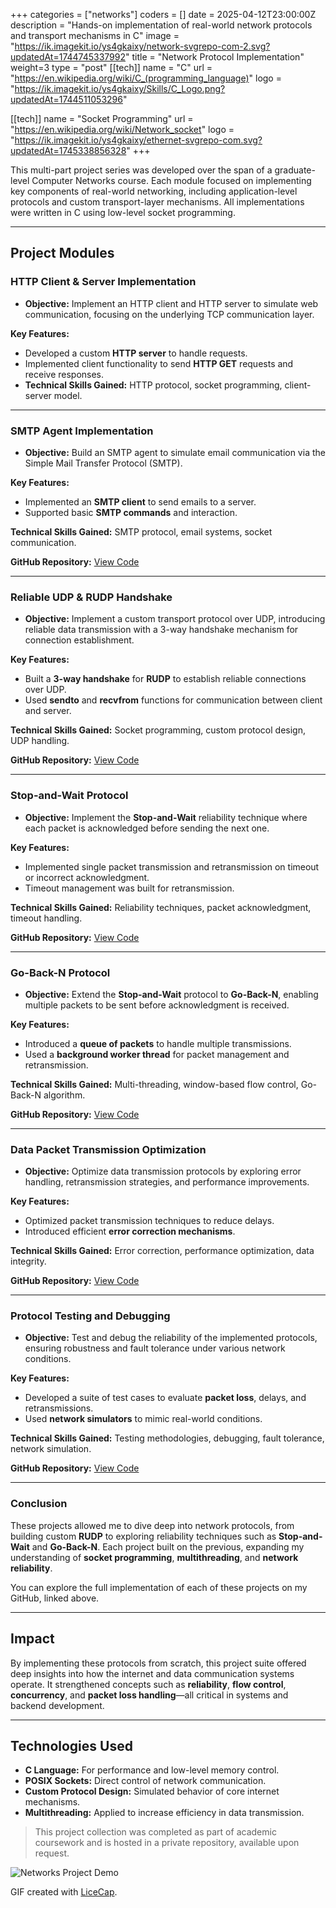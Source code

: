 +++
categories = ["networks"]
coders = []
date = 2025-04-12T23:00:00Z
description = "Hands-on implementation of real-world network protocols and transport mechanisms in C"
image = "https://ik.imagekit.io/ys4gkaixy/network-svgrepo-com-2.svg?updatedAt=1744745337992"
title = "Network Protocol Implementation"
weight=3
type = "post"
[[tech]]
name = "C"
url = "https://en.wikipedia.org/wiki/C_(programming_language)"
logo = "https://ik.imagekit.io/ys4gkaixy/Skills/C_Logo.png?updatedAt=1744511053296"

[[tech]]
name = "Socket Programming"
url = "https://en.wikipedia.org/wiki/Network_socket"
logo = "https://ik.imagekit.io/ys4gkaixy/ethernet-svgrepo-com.svg?updatedAt=1745338856328"
+++

This multi-part project series was developed over the span of a graduate-level Computer Networks course. Each module focused on implementing key components of real-world networking, including application-level protocols and custom transport-layer mechanisms. All implementations were written in C using low-level socket programming.

---

## Project Modules

### HTTP Client & Server Implementation

- **Objective:** Implement an HTTP client and HTTP server to simulate web communication, focusing on the underlying TCP communication layer.
  
**Key Features:**
- Developed a custom **HTTP server** to handle requests.
- Implemented client functionality to send **HTTP GET** requests and receive responses.
- **Technical Skills Gained:** HTTP protocol, socket programming, client-server model.

---

### SMTP Agent Implementation

- **Objective:** Build an SMTP agent to simulate email communication via the Simple Mail Transfer Protocol (SMTP).
  
**Key Features:**
- Implemented an **SMTP client** to send emails to a server.
- Supported basic **SMTP commands** and interaction.

**Technical Skills Gained:** SMTP protocol, email systems, socket communication.

**GitHub Repository:** [View Code](#)

---

### Reliable UDP & RUDP Handshake

- **Objective:** Implement a custom transport protocol over UDP, introducing reliable data transmission with a 3-way handshake mechanism for connection establishment.
  
**Key Features:**
- Built a **3-way handshake** for **RUDP** to establish reliable connections over UDP.
- Used **sendto** and **recvfrom** functions for communication between client and server.

**Technical Skills Gained:** Socket programming, custom protocol design, UDP handling.

**GitHub Repository:** [View Code](#)

---

### Stop-and-Wait Protocol

- **Objective:** Implement the **Stop-and-Wait** reliability technique where each packet is acknowledged before sending the next one.
  
**Key Features:**
- Implemented single packet transmission and retransmission on timeout or incorrect acknowledgment.
- Timeout management was built for retransmission.

**Technical Skills Gained:** Reliability techniques, packet acknowledgment, timeout handling.

**GitHub Repository:** [View Code](#)

---

### Go-Back-N Protocol

- **Objective:** Extend the **Stop-and-Wait** protocol to **Go-Back-N**, enabling multiple packets to be sent before acknowledgment is received.
  
**Key Features:**
- Introduced a **queue of packets** to handle multiple transmissions.
- Used a **background worker thread** for packet management and retransmission.

**Technical Skills Gained:** Multi-threading, window-based flow control, Go-Back-N algorithm.

**GitHub Repository:** [View Code](#)

---

### Data Packet Transmission Optimization

- **Objective:** Optimize data transmission protocols by exploring error handling, retransmission strategies, and performance improvements.
  
**Key Features:**
- Optimized packet transmission techniques to reduce delays.
- Introduced efficient **error correction mechanisms**.

**Technical Skills Gained:** Error correction, performance optimization, data integrity.

**GitHub Repository:** [View Code](#)

---

### Protocol Testing and Debugging

- **Objective:** Test and debug the reliability of the implemented protocols, ensuring robustness and fault tolerance under various network conditions.
  
**Key Features:**
- Developed a suite of test cases to evaluate **packet loss**, delays, and retransmissions.
- Used **network simulators** to mimic real-world conditions.

**Technical Skills Gained:** Testing methodologies, debugging, fault tolerance, network simulation.

**GitHub Repository:** [View Code](#)

---

### Conclusion

These projects allowed me to dive deep into network protocols, from building custom **RUDP** to exploring reliability techniques such as **Stop-and-Wait** and **Go-Back-N**. Each project built on the previous, expanding my understanding of **socket programming**, **multithreading**, and **network reliability**.

You can explore the full implementation of each of these projects on my GitHub, linked above.

---

## Impact

By implementing these protocols from scratch, this project suite offered deep insights into how the internet and data communication systems operate. It strengthened concepts such as **reliability**, **flow control**, **concurrency**, and **packet loss handling**—all critical in systems and backend development.

---

## Technologies Used

- **C Language:** For performance and low-level memory control.
- **POSIX Sockets:** Direct control of network communication.
- **Custom Protocol Design:** Simulated behavior of core internet mechanisms.
- **Multithreading:** Applied to increase efficiency in data transmission.

> This project collection was completed as part of academic coursework and is hosted in a private repository, available upon request.

![Networks Project Demo](/images/acquire_game.gif)

GIF created with [LiceCap](http://www.cockos.com/licecap/).